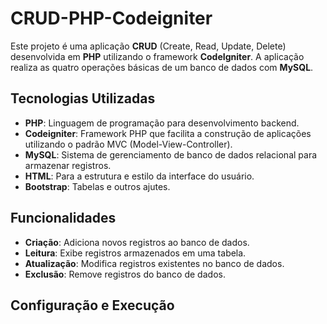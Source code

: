 # CRUD-PHP-Codeigniter

Este projeto é uma aplicação **CRUD** (Create, Read, Update, Delete) desenvolvida em **PHP** utilizando o framework **CodeIgniter**. A aplicação realiza as quatro operações básicas de um banco de dados com **MySQL**.

## Tecnologias Utilizadas

- **PHP**: Linguagem de programação para desenvolvimento backend.
- **Codeigniter**: Framework PHP que facilita a construção de aplicações utilizando o padrão MVC (Model-View-Controller).
- **MySQL**: Sistema de gerenciamento de banco de dados relacional para armazenar registros.
- **HTML**: Para a estrutura e estilo da interface do usuário.
- **Bootstrap**: Tabelas e outros ajutes.

## Funcionalidades

- **Criação**: Adiciona novos registros ao banco de dados.
- **Leitura**: Exibe registros armazenados em uma tabela.
- **Atualização**: Modifica registros existentes no banco de dados.
- **Exclusão**: Remove registros do banco de dados.

## Configuração e Execução

